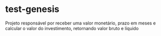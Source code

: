 # test-genesis
Projeto responsável por receber uma valor monetário, prazo em meses e calcular o valor do investimento, retornando valor bruto e líquido
